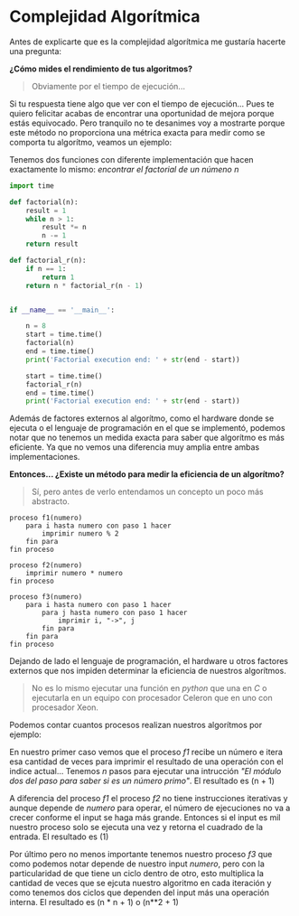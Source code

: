 # Complejidad Algorítmica

Antes de explicarte que es la complejidad algorítmica me gustaría hacerte una pregunta:

**¿Cómo mides el rendimiento de tus algoritmos?**

> Obviamente por el tiempo de ejecución...

Si tu respuesta tiene algo que ver con el tiempo de ejecución... Pues te quiero felicitar acabas de encontrar una oportunidad de mejora porque estás equivocado. Pero tranquilo no te desanimes voy a mostrarte porque este método no proporciona una métrica exacta para medir como se comporta tu algorítmo, veamos un ejemplo:

Tenemos dos funciones con diferente implementación que hacen exactamente lo mismo: *encontrar el factorial de un númeno n*

```python
import time

def factorial(n):
    result = 1
    while n > 1:
        result *= n
        n -= 1
    return result

def factorial_r(n):
    if n == 1:
        return 1
    return n * factorial_r(n - 1)


if __name__ == '__main__':

    n = 8
    start = time.time()
    factorial(n)
    end = time.time()
    print('Factorial execution end: ' + str(end - start))

    start = time.time()
    factorial_r(n)
    end = time.time()
    print('Factorial execution end: ' + str(end - start))
```

Además de factores externos al algorítmo, como el hardware donde se ejecuta o el lenguaje de programación en el que se implementó, podemos notar que no tenemos un medida exacta para saber que algorítmo es más eficiente. Ya que no vemos una diferencia muy amplia entre ambas implementaciones.

**Entonces... ¿Existe un método para medir la eficiencia de un algorítmo?**

> Sí, pero antes de verlo entendamos un concepto un poco más abstracto.

```
proceso f1(numero)
    para i hasta numero con paso 1 hacer
        imprimir numero % 2
    fin para
fin proceso

proceso f2(numero)
    imprimir numero * numero
fin proceso

proceso f3(numero)
    para i hasta numero con paso 1 hacer        
        para j hasta numero con paso 1 hacer
            imprimir i, "->", j
        fin para
    fin para
fin proceso
```

Dejando de lado el lenguaje de programación, el hardware u otros factores externos que nos impiden determinar la eficiencia de nuestros algorítmos. 

> No es lo mismo ejecutar una función en *python* que una en *C* o ejecutarla en un equipo con procesador Celeron que en uno con procesador Xeon.

Podemos contar cuantos procesos realizan nuestros algorítmos por ejemplo:

En nuestro primer caso vemos que el proceso *f1* recibe un número e itera esa cantidad de veces para imprimir el resultado de una operación con el indice actual... Tenemos *n* pasos para ejecutar una intrucción *"El módulo dos del paso para saber si es un número primo"*. 
El resultado es (n + 1)

A diferencia del proceso *f1* el proceso *f2* no tiene instrucciones iterativas y aunque depende de *numero* para operar, el número de ejecuciones no va a crecer conforme el input se haga más grande. Entonces si el input es mil nuestro proceso solo se ejecuta una vez y retorna el cuadrado de la entrada. 
El resultado es (1)

Por último pero no menos importante tenemos nuestro proceso *f3* que como podemos notar depende de nuestro input *numero*, pero con la particularidad de que tiene un ciclo dentro de otro, esto multiplica la cantidad de veces que se ejcuta nuestro algoritmo en cada iteración y como tenemos dos ciclos que dependen del input más una operación interna. 
El resultado es (n * n + 1) o (n**2 + 1)